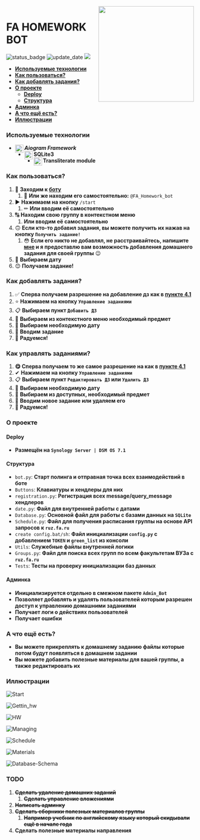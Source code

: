 <img src="https://anexp.ru/Антиплагиат%20финансовый%20университет.png" align="right" width="256px"/>


# FA HOMEWORK BOT
![status_badge](https://img.shields.io/badge/-Руководство%20актуально-success)
![update_date](https://img.shields.io/badge/Дата%20обновления-25.04.2022-informational)
![](https://tokei.rs/b1/github/Nps-rf/FA?category=code)

* [**Используемые технологии**](#используемые-технологии)
* [**Как пользоваться?**](#как-пользоваться)
* [**Как добавлять задания?**](#как-добавлять-задания)
* [**О проекте**](#о-проекте)
  * [**Deploy**](#deploy)
  * [**Структура**](#структура)
* [**Админка**](#Админка)
* [**А что ещё есть?**](#а-что-ещё-есть)
* [**Иллюстрации**](#иллюстрации)

### Используемые технологии

* **_Aiogram Framework_** [<img align="left" width="22px" src="https://cdn4.iconfinder.com/data/icons/social-media-and-logos-11/32/Logo_telegram_Airplane_Air_plane_paper_airplane-22-256.png"/>][aiogram]
* **SQLite3** [<img align="left" width="22px" src="https://cdn1.iconfinder.com/data/icons/hawcons/32/700048-icon-89-document-file-sql-256.png"/>][SQLite]
* **Transliterate module** [<img align="left" width="22px" src="https://cdn2.iconfinder.com/data/icons/humano2/128x128/apps/character-set.png"/>][transliterate]
### Как пользоваться?
1) 📲 **Заходим к [боту](https://t.me/FA_Homework_bot)**
   1) 🔎 **Или же находим его самостоятельно:** `@FA_Homework_bot`
2) ▶ **Нажимаем на кнопку** `/start`
   1) ✏ **Или вводим её самостоятельно**
3) 🔠 **Находим свою группу в контекстном меню**
   1) **Или вводим её самостоятельно**
4) 🙃 **Если кто-то добавил задания, вы можете получить их нажав на кнопку `Получить задание!`**
   1) 😳 **Если его никто не добавлял, не расстраивайтесь, напишите [мне](https://t.me/Nps_rf) и я предоставлю вам возможность добавления домашнего задания для своей группы** 😉
5) 📅 **Выбираем дату**
6) 😊 **Получаем задание!**
### Как добавлять задания?
1) ✅ **Сперва получаем разрешение на добавление дз как в [пункте 4.1](#как-пользоваться)**
2) ⭐ **Нажимаем на кнопку `Управление заданиями`**
3) 📋 **Выбираем пункт `Добавить ДЗ`**
4) 🤔 **Выбираем из контекстного меню необходимый предмет**
5) 📅 **Выбираем необходимую дату**
6) 📝 **Вводим задание** 
7) 🎉 **Радуемся!**
### Как управлять заданиями?
1) **😋 Сперва получаем то же самое разрешение на как в [пункте 4.1](#как-пользоваться)**
2) ✔ **Нажимаем на кнопку `Управление заданиями`**
3) 📋 **Выбираем пункт `Редактировать ДЗ` или `Удалить ДЗ`**
4) 📅 **Выбираем необходимую дату**
5) 🤔 **Выбираем из доступных, необходимый предмет**
6) 📝 **Вводим новое задание или удаляем его** 
7) 🎉 **Радуемся!**
### О проекте
#### Deploy
* **Размещён на `Synology Server | DSM OS 7.1`**
#### Структура
* `bot.py`: **Старт полинга и отправная точка всех взаимодействий в боте**
* `Buttons`: **Клавиатуры и хендлеры для них**
* `registration.py`: **Регистрация всех message/query_message хендлеров**
* `date.py`: **Файл для внутренней работы с датами**
* `Database.py`: **Основной файл для работы с базами данных на `SQLite`**
* `Schedule.py`: **Файл для получения расписания группы на основе API запросов к `ruz.fa.ru`**
* `create config.bat/sh`: **Файл инициализации `config.py` с добавлением `TOKEN` и `green_list` из консоли**
* `Utils`: **Служебные файлы внутренней логики**
* `Groups.py`: **Файл для поиска всех групп по всем факультетам ВУЗа с `ruz.fa.ru`**
* `Tests`: **Тесты на проверку инициализации баз данных**

#### Админка
* **Инициализируется отдельно в смежном пакете `Admin_Bot`**
* **Позволяет добавлять и удалять пользователей которым разрешен доступ к управлению домашними заданиями**
* **Получает логи о действиях пользователей**
* **Получает ошибки**

### А что ещё есть?
* **Вы можете прикреплять к домашнему заданию файлы которые потом будут появляться в домашнем задании**
* **Вы можете добавить полезные материалы для вашей группы, а также редактировать их**

### Иллюстрации

![Start](md%20images/start.png)

![Gettin_hw](md%20images/gettin_hw.png)

![HW](md%20images/HW.png)

![Managing](md%20images/manage.png)

![Schedule](md%20images/Schedule.png)

![Materials](md%20images/materials.png)

![Database-Schema](md%20images/DB-Schema.png)


### TODO
1) ~~**Сделать удаление домашних заданий**~~
   1) ~~**Сделать управление вложениями**~~
2) ~~**Написать админку**~~
3) ~~**Сделать сборники полезных материалов группы**~~
   1) ~~**Например учебник по английскому языку который скидывали ещё в начале года**~~
4) **Сделать полезные материалы направления**




[SQLite]: https://www.sqlite.org/docs.html
[aiogram]: https://github.com/aiogram/aiogram 
[transliterate]: https://pypi.org/project/transliterate/
